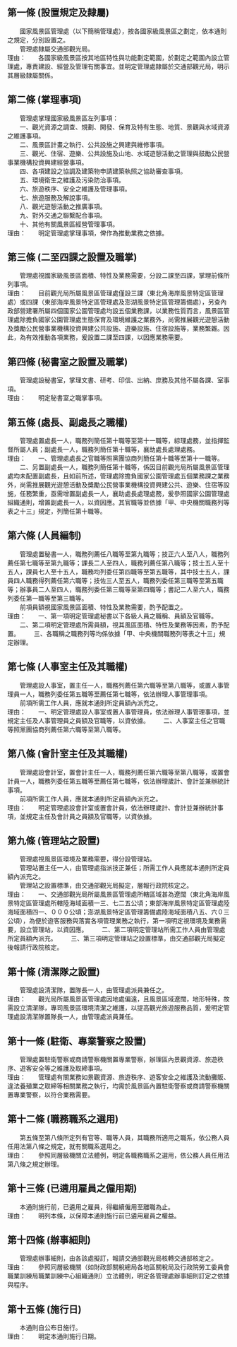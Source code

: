 第一條 (設置規定及隸屬)
-----------------------
　　國家風景區管理處（以下簡稱管理處），按各國家級風景區之劃定，依本通則之規定，分別設置之。  
　　管理處隸屬交通部觀光局。  
理由：　　各國家級風景區按其地區特性與功能劃定範圍，於劃定之範圍內設立管理處，專責建設、經營及管理有關事宜。並明定管理處隸屬於交通部觀光局，明示其層級隸屬關係。

第二條 (掌理事項)
-----------------
　　管理處掌理國家級風景區左列事項：  
　　一、觀光資源之調查、規劃、開發、保育及特有生態、地質、景觀與水域資源之維護事項。  
　　二、風景區計畫之執行、公共設施之興建與維修事項。  
　　三、觀光、住宿、遊樂、公共設施及山地、水域遊憩活動之管理與鼓勵公民營事業機構投資興建經營事項。  
　　四、各項建設之協調及建築物申請建築執照之協助審查事項。  
　　五、環境衛生之維護及污染防治事項。  
　　六、旅遊秩序、安全之維護及管理事項。  
　　七、旅遊服務及解說事項。  
　　八、觀光遊憩活動之推廣事項。  
　　九、對外交通之聯繫配合事項。  
　　十、其他有關風景區經營管理事項。  
理由：　　明定管理處掌理事項，俾作為推動業務之依據。

第三條 (二至四課之設置及職掌)
-----------------------------
　　管理處視國家級風景區面積、特性及業務需要，分設二課至四課，掌理前條所列事項。  
理由：　　目前觀光局所屬風景區管理處僅設三課（東北角海岸風景特定區管理處）或四課（東部海岸風景特定區管理處及澎湖風景特定區管理籌備處），另查內政部營建署所屬四個國家公園管理處均設五個業務課，以業務性質而言，風景區管理處除擔負國家公園管理處生態保育及環境維護之業務外，尚需推展觀光遊憩活動及獎勵公民營事業機構投資興建公共設施、遊樂設施、住宿設施等，業務繁雜。因此，為有效推動各項業務，爰設置二課至四課，以因應業務需要。

第四條 (秘書室之設置及職掌)
---------------------------
　　管理處設秘書室，掌理文書、研考、印信、出納、庶務及其他不屬各課、室事項。  
理由：　　明定秘書室之職掌事項。

第五條 (處長、副處長之職權)
---------------------------
　　管理處置處長一人，職務列簡任第十職等至第十一職等，綜理處務，並指揮監督所屬人員；副處長一人，職務列簡任第十職等，襄助處長處理處務。  
理由：　　一、管理處處長之官職等照黨團協商列簡任第十職等至第十一職等。
　　二、另置副處長一人，職務列簡任第十職等，係因目前觀光局所屬風景區管理處均未配置副處長，且如前所述，管理處除擔負國家公園管理處五個業務課之業務外，尚需推展觀光遊憩活動及獎勵公民營事業機構投資興建公共、遊樂、住宿等設施，任務繁重，亟需增置副處長一人，襄助處長處理處務，爰參照國家公園管理處組織通則，增置副處長一人，以資因應。其官職等並依據「甲、中央機關職務列等表之十三」規定，列簡任第十職等。

第六條 (人員編制)
-----------------
　　管理處置秘書一人，職務列薦任八職等至第九職等；技正六人至八人，職務列薦任第七職等至第九職等；課長二人至四人，職務列薦任第八職等；技士五人至十五人，課員七人至十五人，職務均列委任第四職等至第五職等，其中技士五人，課員四人職務得列薦任第六職等；技佐三人至五人，職務列委任第三職等至第五職等；辦事員二人至四人，職務列委任第三職等至第四職等；書記二人至六人，職務列委任第一職等至第三職等。  
　　前項員額視國家風景區面積、特性及業務需要，酌予配置之。  
理由：　　一、第一項明定管理處秘書以下各級人員之職稱、員額及官職等。
　　二、第二項明定管理處所需員額，視其風區面積、特性及業務等因素，酌予配置。
　　三、各職稱之職務列等均係依據「甲、中央機關職務列等表之十三」規定辦理。

第七條 (人事室主任及其職權)
---------------------------
　　管理處設人事室，置主任一人，職務列薦任第六職等至第八職等，或置人事管理員一人，職務列委任第五職等至薦任第七職等，依法辦理人事管理事項。  
　　前項所需工作人員，應就本通則所定員額內派充之。  
理由：　　一、明定管理處設人事室或置人事管理員，依法辦理人事管理事項，並規定主任及人事管理員之員額及官職等，以資依據。
　　二、人事室主任之官職等照黨團協商列薦任第六職等至第八職等。

第八條 (會計室主任及其職權)
---------------------------
　　管理處設會計室，置會計主任一人，職務列薦任第六職等至第八職等，或置會計員一人，職務列委任第五職等至薦任第七職等，依法辦理歲計、會計並兼辦統計事項。  
　　前項所需工作人員，應就本通則所定員額內派充之。  
理由：　　明定管理處設會計室或置會計員，依法辦理歲計、會計並兼辦統計事項，並規定主任及會計員之員額及官職等，以資依據。

第九條 (管理站之設置)
---------------------
　　管理處視風景區環境及業務需要，得分設管理站。  
　　管理站置主任一人，由管理處指派技正兼任；所需工作人員應就本通則所定員額內派充之。  
　　管理站之設置標準，由交通部觀光局擬定，層報行政院核定之。  
理由：　　一、交通部觀光局所屬風景區管理處所轄區域甚為遼闊（東北角海岸風景特定區管理處所轄陸海域面積一三、七二五公頃；東部海岸風景特定區管理處陸海域面積四一、０００公頃；澎湖風景特定區管理籌備處陸海域面積八五、六０三公頃），為便於遊客服務與落實各項管理業務之執行，第一項明定視環境及業務需要，設立管理站，以資因應。
　　二、第二項明定管理站所需工作人員由管理處所定員額內派充。
　　三、第三項明定管理站之設置標準，由交通部觀光局擬定後報請行政院核定。

第十條 (清潔隊之設置)
---------------------
　　管理處設清潔隊，置隊長一人，由管理處派員兼任之。  
理由：　　觀光局所屬風景區管理處因地處偏遠，且風景區域遼闊，地形特殊，故需設立清潔隊，專司風景區環境清潔之維護，以提高觀光旅遊服務品質，爰明定管理處設清潔隊置隊長一人，由管理處派員兼任。

第十一條 (駐衛、專業警察之設置)
-------------------------------
　　管理處置駐衛警察或商請警察機關置專業警察，辦理區內景觀資源、旅遊秩序、遊客安全等之維護及取締事項。  
理由：　　管理處有關業務如景觀資源、旅遊秩序、遊客安全之維護及流動攤販、違法養殖業之取締等相關業務之執行，均需於風景區內置駐衛警察或商請警察機關置專業警察，以符合業務需要。

第十二條 (職務職系之選用)
-------------------------
　　第五條至第八條所定列有官等、職等人員，其職務所適用之職系，依公務人員任用法第八條之規定，就有關職系選用之。  
理由：　　參照同層級機關立法體例，明定各職務職系之選用，依公務人員任用法第八條之規定辦理。

第十三條 (已遴用雇員之僱用期)
-----------------------------
　　本通則施行前，已遴用之雇員，得繼續僱用至離職為止。  
理由：　　明列本條，以保障本通則施行前已遴用雇員之權益。

第十四條 (辦事細則)
-------------------
　　管理處辦事細則，由各該處擬訂，報請交通部觀光局核轉交通部核定之。  
理由：　　參照同層級機關（如財政部關稅總局各地區關稅局及行政院勞工委員會職業訓練局職業訓練中心組織通則）立法體例，明定各管理處辦事細則訂定之依據與程序。

第十五條 (施行日)
-----------------
　　本通則自公布日施行。  
理由：　　明定本通則施行日期。